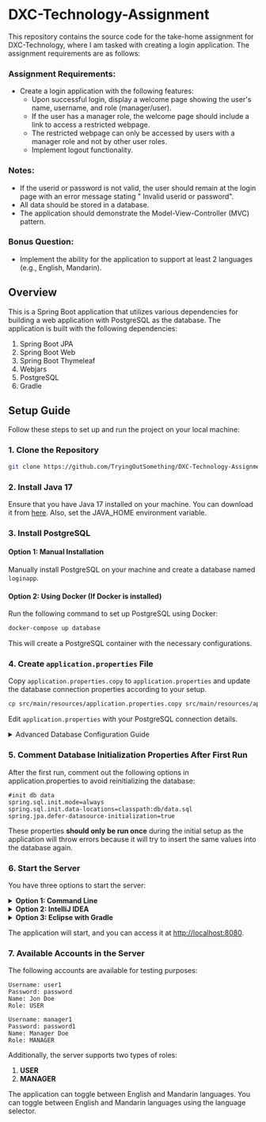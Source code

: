 # DXC-Technology-Assignment

This repository contains the source code for the take-home assignment for DXC-Technology, where I am tasked with
creating a login application. The assignment requirements are as follows:

### Assignment Requirements:

- Create a login application with the following features:
    - Upon successful login, display a welcome page showing the user's name, username, and role (manager/user).
    - If the user has a manager role, the welcome page should include a link to access a restricted webpage.
    - The restricted webpage can only be accessed by users with a manager role and not by other user roles.
    - Implement logout functionality.

### Notes:

- If the userid or password is not valid, the user should remain at the login page with an error message stating "
  Invalid userid or password".
- All data should be stored in a database.
- The application should demonstrate the Model-View-Controller (MVC) pattern.

### Bonus Question:

- Implement the ability for the application to support at least 2 languages (e.g., English, Mandarin).

## Overview

This is a Spring Boot application that utilizes various dependencies for building a web application with PostgreSQL as
the database. The application is built with the following dependencies:

1. Spring Boot JPA
2. Spring Boot Web
3. Spring Boot Thymeleaf
4. Webjars
5. PostgreSQL
6. Gradle

## Setup Guide

Follow these steps to set up and run the project on your local machine:

### 1. Clone the Repository

```bash
git clone https://github.com/TryingOutSomething/DXC-Technology-Assignment.git
```

### 2. Install Java 17

Ensure that you have Java 17 installed on your machine. You can download it
from [here](https://www.oracle.com/java/technologies/downloads/#java17). Also, set the JAVA_HOME environment
variable.

### 3. Install PostgreSQL

#### Option 1: Manual Installation

Manually install PostgreSQL on your machine and create a database named `loginapp`.

#### Option 2: Using Docker (If Docker is installed)

Run the following command to set up PostgreSQL using Docker:

```bash
docker-compose up database
```

This will create a PostgreSQL container with the necessary configurations.

### 4. Create `application.properties` File

Copy `application.properties.copy` to `application.properties` and update the database connection properties according
to your setup.

```bash
cp src/main/resources/application.properties.copy src/main/resources/application.properties
```

Edit `application.properties` with your PostgreSQL connection details.

<details>

<summary>Advanced Database Configuration Guide</summary>

#### 4.1 Advanced Database Configuration Guide

If you choose to use Docker for PostgreSQL and wish to customize the database configuration, follow these advanced
steps:

##### 4.1.1 Modify Docker Compose Environment Variables

Open the `docker-compose.yml` file and locate the `environment` section. You can modify the values
of `POSTGRES_USER`, `POSTGRES_PASSWORD`, and `POSTGRES_DB` to your preferred values.

```yaml
environment:
  POSTGRES_USER: your_custom_username
  POSTGRES_PASSWORD: your_custom_password
  POSTGRES_DB: your_custom_database
```

##### 4.1.2 Update `application.properties` accordingly

If you have modified the environment values mentioned above, you must update the `application.properties` file with the
corresponding database connection properties. Replace `your_custom_database`, `your_custom_username`,
and `your_custom_password` with the values you set in the `docker-compose.yml` file.

```properties
# Replace your_custom_database with the database name defined in the docker-compose file
spring.datasource.url=jdbc:postgresql://localhost:5432/your_custom_database
spring.datasource.username=your_custom_username
spring.datasource.password=your_custom_password
```

</details>

### 5. Comment Database Initialization Properties After First Run

After the first run, comment out the following options in application.properties to avoid reinitializing the database:

```properties
#init db data
spring.sql.init.mode=always
spring.sql.init.data-locations=classpath:db/data.sql
spring.jpa.defer-datasource-initialization=true
```

These properties **should only be run once** during the initial setup as the application will throw errors because it
will try to insert the same values into the database again.

### 6. Start the Server

You have three options to start the server:

<details>
  <summary><b>Option 1: Command Line</b></summary>

- **Option 1a: Command Line (Bash)**
  Navigate to the project root and run the following Gradle command:

    ```bash
    ./gradlew bootRun
    ```

- **Option 1b: Command Line (Windows)**
  Navigate to the project root and run the following Gradle command:

  ```cmd
  gradlew.bat bootRun
  ```

</details>

<details>

<summary><b>Option 2: IntelliJ IDEA</b></summary>

If you prefer to run the server from IntelliJ, follow these steps:

1. **Open IntelliJ IDEA**
    - Launch IntelliJ IDEA and open your project.

2. **Ensure Gradle Plugin is Installed**
    - Make sure the Gradle plugin is installed in IntelliJ. You can check this in `File` -> `Settings` (
      or `IntelliJ IDEA` -> `Preferences` on macOS) -> `Plugins`. Look for "Gradle" in the list of installed plugins.

3. **Create a Run Configuration**
    - To create a custom run configuration:
        - Navigate to `Run` -> `Edit Configurations`.
        - Click on the `+` icon in the top-left corner and choose `Gradle`.
        - Set the `Name` to a meaningful value.
        - In the `Gradle project` field, select your project.
        - In the `Tasks` field, enter `bootRun`.
        - Click `OK` to save the configuration.
        -
4. **Run the Application**
    - You can now run the application using the created Gradle run configuration:
        - Click on the green `Run` icon in the top-right corner.
        - Select the Gradle run configuration you just created.
        - Click `Run`.

</details>

<details>
<summary><b>Option 3: Eclipse with Gradle</b></summary>

If you prefer to run the server from Eclipse using Gradle, follow these steps:

1. **Open Eclipse**
    - Launch Eclipse and open your project.

2. **Ensure Buildship (Gradle Integration) is Installed**
    - Make sure the Buildship plugin (Gradle Integration for Eclipse) is installed in Eclipse. You can check this by
      going to `Help` -> `Eclipse Marketplace` and searching for "Buildship". Install it if not already installed.

3. **Import Gradle Project**
    - Right-click in the `Project Explorer` or `Navigator` view and choose `Import`.
    - Select `Gradle` -> `Existing Gradle Project`.
    - Browse to the root directory of your Gradle project and click `Finish`.

4. **Run `bootRun` Task**
    - In the `Gradle Tasks` view, open `your-project` -> `Tasks` -> `application` -> `bootRun`.
    - Double-click on `bootRun` to run the application.

5. **Create a Run Configuration (Optional)**
    - To create a custom run configuration:
        - Right-click on your project and choose `Run As` -> `Run Configurations`.
        - In the left panel, right-click on `Gradle Project` and choose `New Configuration`.
        - Set the `Name` to a meaningful value.
        - In the `Gradle Tasks` tab, enter `bootRun` in the `Gradle Tasks` field.
        - Click `Apply` and `Run`.

6. **Run the Application**
    - You can now run the application using the created Gradle run configuration:
        - Click on the green `Run` icon in the top toolbar.
        - Select the Gradle run configuration you just created.
        - Click `Run`.

</details>

The application will start, and you can access it at [http://localhost:8080](http://localhost:8080).

### 7. Available Accounts in the Server

The following accounts are available for testing purposes:

```
Username: user1
Password: password
Name: Jon Doe
Role: USER

Username: manager1
Password: password1
Name: Manager Doe
Role: MANAGER
```

Additionally, the server supports two types of roles:

1. **USER**
2. **MANAGER**

The application can toggle between English and Mandarin languages. You can toggle between English and Mandarin languages
using the language selector.
